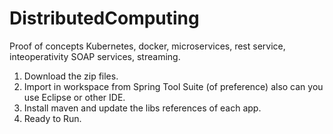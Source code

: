 # DistributedComputing
Proof of concepts Kubernetes, docker, microservices, rest service, inteoperativity SOAP services, streaming.

1. Download the zip files.
2. Import in workspace from Spring Tool Suite (of preference) also can you use Eclipse or other IDE.
3. Install maven and update the libs references of each app.
4. Ready to Run.

